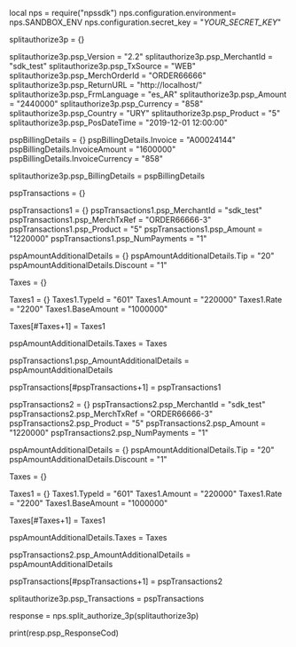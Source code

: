 local nps = require("npssdk")
nps.configuration.environment= nps.SANDBOX_ENV
nps.configuration.secret_key = "_YOUR_SECRET_KEY_"


splitauthorize3p = {}

splitauthorize3p.psp_Version = "2.2"
splitauthorize3p.psp_MerchantId = "sdk_test"
splitauthorize3p.psp_TxSource = "WEB"
splitauthorize3p.psp_MerchOrderId = "ORDER66666"
splitauthorize3p.psp_ReturnURL = "http://localhost/"
splitauthorize3p.psp_FrmLanguage = "es_AR"
splitauthorize3p.psp_Amount = "2440000"
splitauthorize3p.psp_Currency = "858"
splitauthorize3p.psp_Country = "URY"
splitauthorize3p.psp_Product = "5"
splitauthorize3p.psp_PosDateTime = "2019-12-01 12:00:00"

pspBillingDetails = {}
pspBillingDetails.Invoice = "A00024144"
pspBillingDetails.InvoiceAmount = "1600000"
pspBillingDetails.InvoiceCurrency = "858"

splitauthorize3p.psp_BillingDetails = pspBillingDetails

pspTransactions = {}

pspTransactions1 = {}
pspTransactions1.psp_MerchantId = "sdk_test"
pspTransactions1.psp_MerchTxRef = "ORDER66666-3"
pspTransactions1.psp_Product = "5"
pspTransactions1.psp_Amount = "1220000"
pspTransactions1.psp_NumPayments = "1"

pspAmountAdditionalDetails = {}
pspAmountAdditionalDetails.Tip = "20"
pspAmountAdditionalDetails.Discount = "1"

Taxes = {}

Taxes1 = {}
Taxes1.TypeId = "601"
Taxes1.Amount = "220000"
Taxes1.Rate = "2200"
Taxes1.BaseAmount = "1000000"

Taxes[#Taxes+1] = Taxes1

pspAmountAdditionalDetails.Taxes = Taxes

pspTransactions1.psp_AmountAdditionalDetails = pspAmountAdditionalDetails

pspTransactions[#pspTransactions+1] = pspTransactions1

pspTransactions2 = {}
pspTransactions2.psp_MerchantId = "sdk_test"
pspTransactions2.psp_MerchTxRef = "ORDER66666-3"
pspTransactions2.psp_Product = "5"
pspTransactions2.psp_Amount = "1220000"
pspTransactions2.psp_NumPayments = "1"

pspAmountAdditionalDetails = {}
pspAmountAdditionalDetails.Tip = "20"
pspAmountAdditionalDetails.Discount = "1"

Taxes = {}

Taxes1 = {}
Taxes1.TypeId = "601"
Taxes1.Amount = "220000"
Taxes1.Rate = "2200"
Taxes1.BaseAmount = "1000000"

Taxes[#Taxes+1] = Taxes1

pspAmountAdditionalDetails.Taxes = Taxes

pspTransactions2.psp_AmountAdditionalDetails = pspAmountAdditionalDetails

pspTransactions[#pspTransactions+1] = pspTransactions2

splitauthorize3p.psp_Transactions = pspTransactions

response = nps.split_authorize_3p(splitauthorize3p)

print(resp.psp_ResponseCod)
